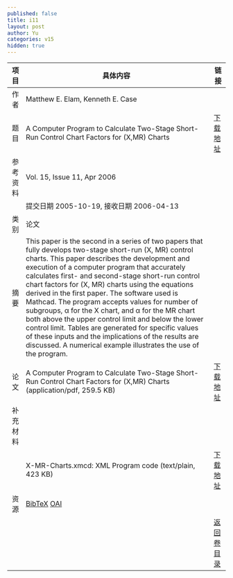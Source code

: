 ```yaml
---
published: false
title: i11
layout: post
author: Yu
categories: v15
hidden: true
---
```


| 项目 | 具体内容 | 链接 |
|---:|---|---|
| 作者 | Matthew E. Elam, Kenneth E. Case| |
| 题目 |A Computer Program to Calculate Two-Stage Short-Run Control Chart Factors for (X,MR) Charts | [下载地址](http://www.jstatsoft.org/v15/i11/paper) |
| 参考资料 |Vol. 15, Issue 11, Apr 2006 | |
| | 提交日期 2005-10-19, 接收日期 2006-04-13| | 
| 类别 | 论文| |
| 摘要 | This paper is the second in a series of two papers that fully develops two-stage short-run (X, MR) control charts. This paper describes the development and execution of a computer program that accurately calculates first- and second-stage short-run control chart factors for (X, MR) charts using the equations derived in the first paper. The software used is Mathcad. The program accepts values for number of subgroups, &alpha; for the X chart, and &alpha; for the MR chart both above the upper control limit and below the lower control limit. Tables are generated for specific values of these inputs and the implications of the results are discussed. A numerical example illustrates the use of the program.| |
| 论文 | A Computer Program to Calculate Two-Stage Short-Run Control Chart Factors for (X,MR) Charts  (application/pdf, 259.5 KB)| [下载地址](http://www.jstatsoft.org/v15/i11/paper) |
| 补充材料 | | |
| |X-MR-Charts.xmcd: XML Program code  (text/plain, 423 KB)|  [下载地址](http://www.jstatsoft.org/v15/i11/supp/1) |
| 资源 | [BibTeX](http://www.jstatsoft.org/v15/i11/bibtex) [OAI](http://www.jstatsoft.org/oai?verb=GetRecord&identifier=oai.jstatsoft/v15/i11&prefix=oai_dc)| |
| |  | [返回卷目录]({{site.baseurl}}/volume/v15.html) |